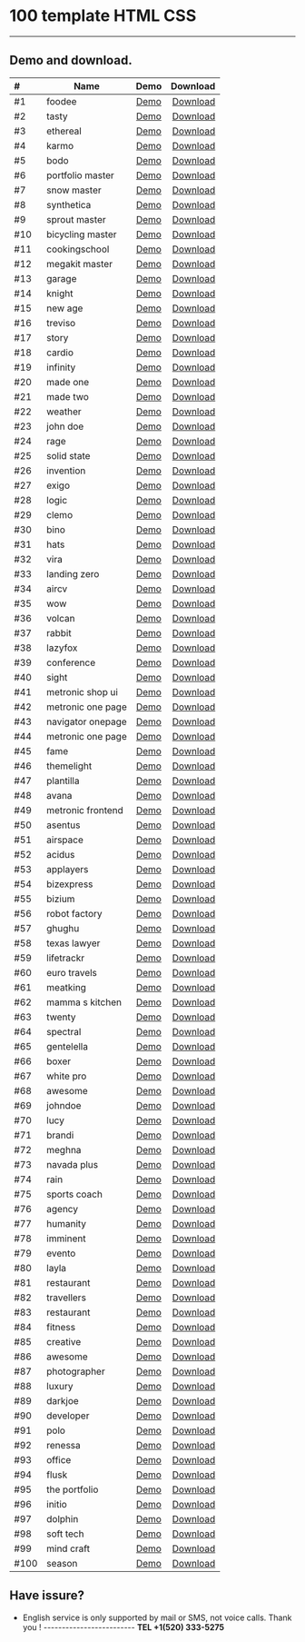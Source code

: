 # 100 template HTML CSS

_____________________________

## Demo and download.


|#| Name          | Demo          | Download  |
|:-------- |----------------------------- |:-----------------------:| -------------------------:    |
|#1| foodee   | [Demo](https://zaxove.github.io/template/01-foodee/) | [Download](https://github.com/zaxove/template/raw/master/src/01-foodee.zip/) |
|#2| tasty   | [Demo](https://zaxove.github.io/template/02-tasty/) | [Download](https://github.com/zaxove/template/raw/master/src/02-tasty.zip/) |
|#3| ethereal   | [Demo](https://zaxove.github.io/template/03-ethereal/) | [Download](https://github.com/zaxove/template/raw/master/src/03-ethereal.zip/) |
|#4| karmo   | [Demo](https://zaxove.github.io/template/04-karmo/) | [Download](https://github.com/zaxove/template/raw/master/src/04-karmo.zip/) |
|#5| bodo   | [Demo](https://zaxove.github.io/template/05-bodo/) | [Download](https://github.com/zaxove/template/raw/master/src/05-bodo.zip/) |
|#6| portfolio master   | [Demo](https://zaxove.github.io/template/06-portfolio-master/) | [Download](https://github.com/zaxove/template/raw/master/src/06-portfolio-master.zip/) |
|#7| snow master   | [Demo](https://zaxove.github.io/template/07-snow-master/) | [Download](https://github.com/zaxove/template/raw/master/src/07-snow-master.zip/) |
|#8| synthetica   | [Demo](https://zaxove.github.io/template/08-synthetica/) | [Download](https://github.com/zaxove/template/raw/master/src/08-synthetica.zip/) |
|#9| sprout master   | [Demo](https://zaxove.github.io/template/09-sprout-master/) | [Download](https://github.com/zaxove/template/raw/master/src/09-sprout-master.zip/) |
|#10| bicycling master   | [Demo](https://zaxove.github.io/template/10-bicycling-master/) | [Download](https://github.com/zaxove/template/raw/master/src/10-bicycling-master.zip/) |
|#11| cookingschool   | [Demo](https://zaxove.github.io/template/100-cookingschool/) | [Download](https://github.com/zaxove/template/raw/master/src/100-cookingschool.zip/) |
|#12| megakit master   | [Demo](https://zaxove.github.io/template/11-megakit-master/) | [Download](https://github.com/zaxove/template/raw/master/src/11-megakit-master.zip/) |
|#13| garage   | [Demo](https://zaxove.github.io/template/12-garage/) | [Download](https://github.com/zaxove/template/raw/master/src/12-garage.zip/) |
|#14| knight   | [Demo](https://zaxove.github.io/template/13-knight/) | [Download](https://github.com/zaxove/template/raw/master/src/13-knight.zip/) |
|#15| new age   | [Demo](https://zaxove.github.io/template/14-new-age/) | [Download](https://github.com/zaxove/template/raw/master/src/14-new-age.zip/) |
|#16| treviso   | [Demo](https://zaxove.github.io/template/15-treviso/) | [Download](https://github.com/zaxove/template/raw/master/src/15-treviso.zip/) |
|#17| story   | [Demo](https://zaxove.github.io/template/16-story/) | [Download](https://github.com/zaxove/template/raw/master/src/16-story.zip/) |
|#18| cardio   | [Demo](https://zaxove.github.io/template/17-cardio/) | [Download](https://github.com/zaxove/template/raw/master/src/17-cardio.zip/) |
|#19| infinity   | [Demo](https://zaxove.github.io/template/18-infinity/) | [Download](https://github.com/zaxove/template/raw/master/src/18-infinity.zip/) |
|#20| made one   | [Demo](https://zaxove.github.io/template/19-made-one/) | [Download](https://github.com/zaxove/template/raw/master/src/19-made-one.zip/) |
|#21| made two   | [Demo](https://zaxove.github.io/template/20-made-two/) | [Download](https://github.com/zaxove/template/raw/master/src/20-made-two.zip/) |
|#22| weather   | [Demo](https://zaxove.github.io/template/21-weather/) | [Download](https://github.com/zaxove/template/raw/master/src/21-weather.zip/) |
|#23| john doe   | [Demo](https://zaxove.github.io/template/22-john-doe/) | [Download](https://github.com/zaxove/template/raw/master/src/22-john-doe.zip/) |
|#24| rage   | [Demo](https://zaxove.github.io/template/23-rage/) | [Download](https://github.com/zaxove/template/raw/master/src/23-rage.zip/) |
|#25| solid state   | [Demo](https://zaxove.github.io/template/24-solid-state/) | [Download](https://github.com/zaxove/template/raw/master/src/24-solid-state.zip/) |
|#26| invention   | [Demo](https://zaxove.github.io/template/25-invention/) | [Download](https://github.com/zaxove/template/raw/master/src/25-invention.zip/) |
|#27| exigo   | [Demo](https://zaxove.github.io/template/26-exigo/) | [Download](https://github.com/zaxove/template/raw/master/src/26-exigo.zip/) |
|#28| logic   | [Demo](https://zaxove.github.io/template/27-logic/) | [Download](https://github.com/zaxove/template/raw/master/src/27-logic.zip/) |
|#29| clemo   | [Demo](https://zaxove.github.io/template/28-clemo/) | [Download](https://github.com/zaxove/template/raw/master/src/28-clemo.zip/) |
|#30| bino   | [Demo](https://zaxove.github.io/template/29-bino/) | [Download](https://github.com/zaxove/template/raw/master/src/29-bino.zip/) |
|#31| hats   | [Demo](https://zaxove.github.io/template/30-hats/) | [Download](https://github.com/zaxove/template/raw/master/src/30-hats.zip/) |
|#32| vira   | [Demo](https://zaxove.github.io/template/31-vira/) | [Download](https://github.com/zaxove/template/raw/master/src/31-vira.zip/) |
|#33| landing zero   | [Demo](https://zaxove.github.io/template/32-landing-zero/) | [Download](https://github.com/zaxove/template/raw/master/src/32-landing-zero.zip/) |
|#34| aircv   | [Demo](https://zaxove.github.io/template/33-aircv/) | [Download](https://github.com/zaxove/template/raw/master/src/33-aircv.zip/) |
|#35| wow   | [Demo](https://zaxove.github.io/template/34-wow/) | [Download](https://github.com/zaxove/template/raw/master/src/34-wow.zip/) |
|#36| volcan   | [Demo](https://zaxove.github.io/template/35-volcan/) | [Download](https://github.com/zaxove/template/raw/master/src/35-volcan.zip/) |
|#37| rabbit   | [Demo](https://zaxove.github.io/template/36-rabbit/) | [Download](https://github.com/zaxove/template/raw/master/src/36-rabbit.zip/) |
|#38| lazyfox   | [Demo](https://zaxove.github.io/template/37-lazyfox/) | [Download](https://github.com/zaxove/template/raw/master/src/37-lazyfox.zip/) |
|#39| conference   | [Demo](https://zaxove.github.io/template/38-conference/) | [Download](https://github.com/zaxove/template/raw/master/src/38-conference.zip/) |
|#40| sight   | [Demo](https://zaxove.github.io/template/39-sight/) | [Download](https://github.com/zaxove/template/raw/master/src/39-sight.zip/) |
|#41| metronic shop ui   | [Demo](https://zaxove.github.io/template/40-metronic-shop-ui/) | [Download](https://github.com/zaxove/template/raw/master/src/40-metronic-shop-ui.zip/) |
|#42| metronic one page   | [Demo](https://zaxove.github.io/template/41-metronic-one-page/) | [Download](https://github.com/zaxove/template/raw/master/src/41-metronic-one-page.zip/) |
|#43| navigator onepage   | [Demo](https://zaxove.github.io/template/42-navigator-onepage/) | [Download](https://github.com/zaxove/template/raw/master/src/42-navigator-onepage.zip/) |
|#44| metronic one page   | [Demo](https://zaxove.github.io/template/43-metronic-one-page/theme/) | [Download](https://github.com/zaxove/template/raw/master/src/43-metronic-one-page.zip/) |
|#45| fame   | [Demo](https://zaxove.github.io/template/44-fame/) | [Download](https://github.com/zaxove/template/raw/master/src/44-fame.zip/) |
|#46| themelight   | [Demo](https://zaxove.github.io/template/45-themelight/) | [Download](https://github.com/zaxove/template/raw/master/src/45-themelight.zip/) |
|#47| plantilla   | [Demo](https://zaxove.github.io/template/46-plantilla/) | [Download](https://github.com/zaxove/template/raw/master/src/46-plantilla.zip/) |
|#48| avana   | [Demo](https://zaxove.github.io/template/47-avana/) | [Download](https://github.com/zaxove/template/raw/master/src/47-avana.zip/) |
|#49| metronic frontend   | [Demo](https://zaxove.github.io/template/48-metronic-frontend/) | [Download](https://github.com/zaxove/template/raw/master/src/48-metronic-frontend.zip/) |
|#50| asentus   | [Demo](https://zaxove.github.io/template/49-asentus/) | [Download](https://github.com/zaxove/template/raw/master/src/49-asentus.zip/) |
|#51| airspace   | [Demo](https://zaxove.github.io/template/50-airspace/) | [Download](https://github.com/zaxove/template/raw/master/src/50-airspace.zip/) |
|#52| acidus   | [Demo](https://zaxove.github.io/template/51-acidus/) | [Download](https://github.com/zaxove/template/raw/master/src/51-acidus.zip/) |
|#53| applayers   | [Demo](https://zaxove.github.io/template/52-applayers/) | [Download](https://github.com/zaxove/template/raw/master/src/52-applayers.zip/) |
|#54| bizexpress   | [Demo](https://zaxove.github.io/template/53-bizexpress/) | [Download](https://github.com/zaxove/template/raw/master/src/53-bizexpress.zip/) |
|#55| bizium   | [Demo](https://zaxove.github.io/template/54-bizium/) | [Download](https://github.com/zaxove/template/raw/master/src/54-bizium.zip/) |
|#56| robot factory   | [Demo](https://zaxove.github.io/template/55-robot-factory/) | [Download](https://github.com/zaxove/template/raw/master/src/55-robot-factory.zip/) |
|#57| ghughu   | [Demo](https://zaxove.github.io/template/56-ghughu/) | [Download](https://github.com/zaxove/template/raw/master/src/56-ghughu.zip/) |
|#58| texas lawyer   | [Demo](https://zaxove.github.io/template/57-texas-lawyer/) | [Download](https://github.com/zaxove/template/raw/master/src/57-texas-lawyer.zip/) |
|#59| lifetrackr   | [Demo](https://zaxove.github.io/template/58-lifetrackr/) | [Download](https://github.com/zaxove/template/raw/master/src/58-lifetrackr.zip/) |
|#60| euro travels   | [Demo](https://zaxove.github.io/template/59-euro-travels/) | [Download](https://github.com/zaxove/template/raw/master/src/59-euro-travels.zip/) |
|#61| meatking   | [Demo](https://zaxove.github.io/template/60-meatking/) | [Download](https://github.com/zaxove/template/raw/master/src/60-meatking.zip/) |
|#62| mamma s kitchen   | [Demo](https://zaxove.github.io/template/61-mamma-s-kitchen/) | [Download](https://github.com/zaxove/template/raw/master/src/61-mamma-s-kitchen.zip/) |
|#63| twenty   | [Demo](https://zaxove.github.io/template/62-twenty/) | [Download](https://github.com/zaxove/template/raw/master/src/62-twenty.zip/) |
|#64| spectral   | [Demo](https://zaxove.github.io/template/63-spectral/) | [Download](https://github.com/zaxove/template/raw/master/src/63-spectral.zip/) |
|#65| gentelella   | [Demo](https://zaxove.github.io/template/64-gentelella/) | [Download](https://github.com/zaxove/template/raw/master/src/64-gentelella.zip/) |
|#66| boxer   | [Demo](https://zaxove.github.io/template/65-boxer/) | [Download](https://github.com/zaxove/template/raw/master/src/65-boxer.zip/) |
|#67| white pro   | [Demo](https://zaxove.github.io/template/66-white-pro/) | [Download](https://github.com/zaxove/template/raw/master/src/66-white-pro.zip/) |
|#68| awesome   | [Demo](https://zaxove.github.io/template/67-awesome/) | [Download](https://github.com/zaxove/template/raw/master/src/67-awesome.zip/) |
|#69| johndoe   | [Demo](https://zaxove.github.io/template/68-johndoe/) | [Download](https://github.com/zaxove/template/raw/master/src/68-johndoe.zip/) |
|#70| lucy   | [Demo](https://zaxove.github.io/template/69-lucy/) | [Download](https://github.com/zaxove/template/raw/master/src/69-lucy.zip/) |
|#71| brandi   | [Demo](https://zaxove.github.io/template/70-brandi/) | [Download](https://github.com/zaxove/template/raw/master/src/70-brandi.zip/) |
|#72| meghna   | [Demo](https://zaxove.github.io/template/71-meghna/) | [Download](https://github.com/zaxove/template/raw/master/src/71-meghna.zip/) |
|#73| navada plus   | [Demo](https://zaxove.github.io/template/72-navada-plus/) | [Download](https://github.com/zaxove/template/raw/master/src/72-navada-plus.zip/) |
|#74| rain   | [Demo](https://zaxove.github.io/template/73-rain/) | [Download](https://github.com/zaxove/template/raw/master/src/73-rain.zip/) |
|#75| sports coach   | [Demo](https://zaxove.github.io/template/74-sports-coach/) | [Download](https://github.com/zaxove/template/raw/master/src/74-sports-coach.zip/) |
|#76| agency   | [Demo](https://zaxove.github.io/template/75-agency/) | [Download](https://github.com/zaxove/template/raw/master/src/75-agency.zip/) |
|#77| humanity   | [Demo](https://zaxove.github.io/template/76-humanity/) | [Download](https://github.com/zaxove/template/raw/master/src/76-humanity.zip/) |
|#78| imminent   | [Demo](https://zaxove.github.io/template/77-imminent/) | [Download](https://github.com/zaxove/template/raw/master/src/77-imminent.zip/) |
|#79| evento   | [Demo](https://zaxove.github.io/template/78-evento/) | [Download](https://github.com/zaxove/template/raw/master/src/78-evento.zip/) |
|#80| layla   | [Demo](https://zaxove.github.io/template/79-layla/) | [Download](https://github.com/zaxove/template/raw/master/src/79-layla.zip/) |
|#81| restaurant   | [Demo](https://zaxove.github.io/template/80-restaurant/) | [Download](https://github.com/zaxove/template/raw/master/src/80-restaurant.zip/) |
|#82| travellers   | [Demo](https://zaxove.github.io/template/81-travellers/) | [Download](https://github.com/zaxove/template/raw/master/src/81-travellers.zip/) |
|#83| restaurant   | [Demo](https://zaxove.github.io/template/82-restaurant/) | [Download](https://github.com/zaxove/template/raw/master/src/82-restaurant.zip/) |
|#84| fitness   | [Demo](https://zaxove.github.io/template/83-fitness/) | [Download](https://github.com/zaxove/template/raw/master/src/83-fitness.zip/) |
|#85| creative   | [Demo](https://zaxove.github.io/template/84-creative/) | [Download](https://github.com/zaxove/template/raw/master/src/84-creative.zip/) |
|#86| awesome   | [Demo](https://zaxove.github.io/template/85-awesome/) | [Download](https://github.com/zaxove/template/raw/master/src/85-awesome.zip/) |
|#87| photographer   | [Demo](https://zaxove.github.io/template/86-photographer/) | [Download](https://github.com/zaxove/template/raw/master/src/86-photographer.zip/) |
|#88| luxury   | [Demo](https://zaxove.github.io/template/87-luxury/) | [Download](https://github.com/zaxove/template/raw/master/src/87-luxury.zip/) |
|#89| darkjoe   | [Demo](https://zaxove.github.io/template/88-darkjoe/) | [Download](https://github.com/zaxove/template/raw/master/src/88-darkjoe.zip/) |
|#90| developer   | [Demo](https://zaxove.github.io/template/89-developer/) | [Download](https://github.com/zaxove/template/raw/master/src/89-developer.zip/) |
|#91| polo   | [Demo](https://zaxove.github.io/template/90-polo/) | [Download](https://github.com/zaxove/template/raw/master/src/90-polo.zip/) |
|#92| renessa   | [Demo](https://zaxove.github.io/template/91-renessa/) | [Download](https://github.com/zaxove/template/raw/master/src/91-renessa.zip/) |
|#93| office   | [Demo](https://zaxove.github.io/template/92-office/) | [Download](https://github.com/zaxove/template/raw/master/src/92-office.zip/) |
|#94| flusk   | [Demo](https://zaxove.github.io/template/93-flusk/) | [Download](https://github.com/zaxove/template/raw/master/src/93-flusk.zip/) |
|#95| the portfolio   | [Demo](https://zaxove.github.io/template/94-the-portfolio/) | [Download](https://github.com/zaxove/template/raw/master/src/94-the-portfolio.zip/) |
|#96| initio   | [Demo](https://zaxove.github.io/template/95-initio/) | [Download](https://github.com/zaxove/template/raw/master/src/95-initio.zip/) |
|#97| dolphin   | [Demo](https://zaxove.github.io/template/96-dolphin/) | [Download](https://github.com/zaxove/template/raw/master/src/96-dolphin.zip/) |
|#98| soft tech   | [Demo](https://zaxove.github.io/template/97-soft-tech/) | [Download](https://github.com/zaxove/template/raw/master/src/97-soft-tech.zip/) |
|#99| mind craft   | [Demo](https://zaxove.github.io/template/98-mind-craft/) | [Download](https://github.com/zaxove/template/raw/master/src/98-mind-craft.zip/) |
|#100| season   | [Demo](https://zaxove.github.io/template/99-season/) | [Download](https://github.com/zaxove/template/raw/master/src/99-season.zip/) |

## Have issure?
- English service is only supported by mail or SMS, not voice calls. Thank you ! ------------------------- **TEL +1(520) 333-5275‬**
